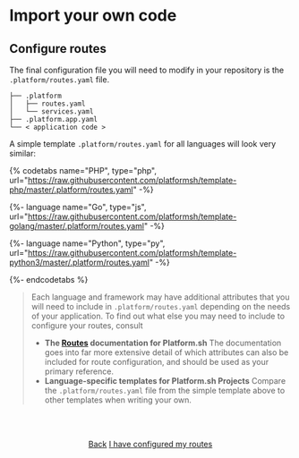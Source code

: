 # Import your own code

## Configure routes

The final configuration file you will need to modify in your repository is the `.platform/routes.yaml` file.
    
```.
├── .platform
│   ├── routes.yaml
│   └── services.yaml
├── .platform.app.yaml
└── < application code >
```

A simple template `.platform/routes.yaml` for all languages will look very similar:

{% codetabs name="PHP", type="php", url="https://raw.githubusercontent.com/platformsh/template-php/master/.platform/routes.yaml" -%}

{%- language name="Go", type="js", url="https://raw.githubusercontent.com/platformsh/template-golang/master/.platform/routes.yaml" -%}

{%- language name="Python", type="py", url="https://raw.githubusercontent.com/platformsh/template-python3/master/.platform/routes.yaml" -%}

{%- endcodetabs %}

> Each language and framework may have additional attributes that you will need to include in `.platform/routes.yaml` depending on the needs of your application. To find out what else you may need to include to configure your routes, consult
> 
> * **The [Routes](/configuration/services.md) documentation for Platform.sh**
>    The documentation goes into far more extensive detail of which attributes can also be included for route configuration, and should be used as your primary reference.   
> * **Language-specific templates for Platform.sh Projects** 
>    Compare the `.platform/routes.yaml` file from the simple template above to other templates when writing your own.


<html>
<head>
<link rel="stylesheet" href="/styles/styles.css">
</head>
<body>

<br/><br/>

<center>

<a href="/gettingstarted/own-code/step-7.html" class="buttongen small">Back</a>
<a href="/gettingstarted/own-code/step-9.html" class="buttongen small">I have configured my routes</a>

</center>

<br/><br/>

</body>
</html>
